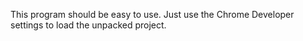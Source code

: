 This program should be easy to use. Just use the Chrome Developer settings to load the unpacked project.
